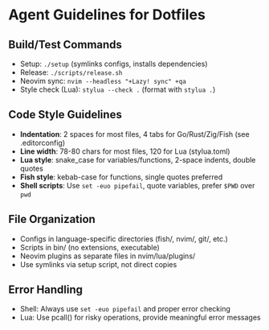 # Agent Guidelines for Dotfiles

## Build/Test Commands
- Setup: `./setup` (symlinks configs, installs dependencies)
- Release: `./scripts/release.sh`
- Neovim sync: `nvim --headless "+Lazy! sync" +qa`
- Style check (Lua): `stylua --check .` (format with `stylua .`)

## Code Style Guidelines
- **Indentation**: 2 spaces for most files, 4 tabs for Go/Rust/Zig/Fish (see .editorconfig)
- **Line width**: 78-80 chars for most files, 120 for Lua (stylua.toml)
- **Lua style**: snake_case for variables/functions, 2-space indents, double quotes
- **Fish style**: kebab-case for functions, single quotes preferred
- **Shell scripts**: Use `set -euo pipefail`, quote variables, prefer `$PWD` over `pwd`

## File Organization
- Configs in language-specific directories (fish/, nvim/, git/, etc.)
- Scripts in bin/ (no extensions, executable)
- Neovim plugins as separate files in nvim/lua/plugins/
- Use symlinks via setup script, not direct copies

## Error Handling
- Shell: Always use `set -euo pipefail` and proper error checking
- Lua: Use pcall() for risky operations, provide meaningful error messages